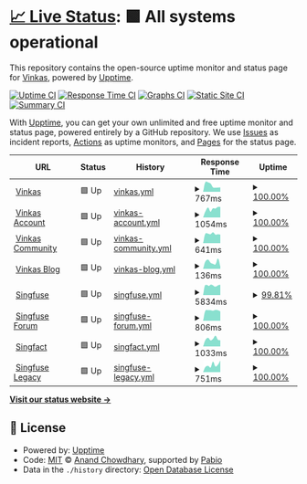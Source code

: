 # [📈 Live Status](https://vinkashq.github.io/upptime): <!--live status--> **🟩 All systems operational**

This repository contains the open-source uptime monitor and status page for [Vinkas](https://vinkas.com), powered by [Upptime](https://github.com/upptime/upptime).

[![Uptime CI](https://github.com/vinkashq/upptime/workflows/Uptime%20CI/badge.svg)](https://github.com/vinkashq/upptime/actions?query=workflow%3A%22Uptime+CI%22)
[![Response Time CI](https://github.com/vinkashq/upptime/workflows/Response%20Time%20CI/badge.svg)](https://github.com/vinkashq/upptime/actions?query=workflow%3A%22Response+Time+CI%22)
[![Graphs CI](https://github.com/vinkashq/upptime/workflows/Graphs%20CI/badge.svg)](https://github.com/vinkashq/upptime/actions?query=workflow%3A%22Graphs+CI%22)
[![Static Site CI](https://github.com/vinkashq/upptime/workflows/Static%20Site%20CI/badge.svg)](https://github.com/vinkashq/upptime/actions?query=workflow%3A%22Static+Site+CI%22)
[![Summary CI](https://github.com/vinkashq/upptime/workflows/Summary%20CI/badge.svg)](https://github.com/vinkashq/upptime/actions?query=workflow%3A%22Summary+CI%22)

With [Upptime](https://upptime.js.org), you can get your own unlimited and free uptime monitor and status page, powered entirely by a GitHub repository. We use [Issues](https://github.com/vinkashq/upptime/issues) as incident reports, [Actions](https://github.com/vinkashq/upptime/actions) as uptime monitors, and [Pages](https://vinkashq.github.io/upptime) for the status page.

<!--start: status pages-->
<!-- This summary is generated by Upptime (https://github.com/upptime/upptime) -->
<!-- Do not edit this manually, your changes will be overwritten -->
<!-- prettier-ignore -->
| URL | Status | History | Response Time | Uptime |
| --- | ------ | ------- | ------------- | ------ |
| <img alt="" src="https://icons.duckduckgo.com/ip3/vinkas.com.ico" height="13"> [Vinkas](https://vinkas.com/up) | 🟩 Up | [vinkas.yml](https://github.com/vinkashq/upptime/commits/HEAD/history/vinkas.yml) | <details><summary><img alt="Response time graph" src="./graphs/vinkas/response-time-week.png" height="20"> 767ms</summary><br><a href="https://status.vinkas.com/history/vinkas"><img alt="Response time 703" src="https://img.shields.io/endpoint?url=https%3A%2F%2Fraw.githubusercontent.com%2Fvinkashq%2Fupptime%2FHEAD%2Fapi%2Fvinkas%2Fresponse-time.json"></a><br><a href="https://status.vinkas.com/history/vinkas"><img alt="24-hour response time 519" src="https://img.shields.io/endpoint?url=https%3A%2F%2Fraw.githubusercontent.com%2Fvinkashq%2Fupptime%2FHEAD%2Fapi%2Fvinkas%2Fresponse-time-day.json"></a><br><a href="https://status.vinkas.com/history/vinkas"><img alt="7-day response time 767" src="https://img.shields.io/endpoint?url=https%3A%2F%2Fraw.githubusercontent.com%2Fvinkashq%2Fupptime%2FHEAD%2Fapi%2Fvinkas%2Fresponse-time-week.json"></a><br><a href="https://status.vinkas.com/history/vinkas"><img alt="30-day response time 741" src="https://img.shields.io/endpoint?url=https%3A%2F%2Fraw.githubusercontent.com%2Fvinkashq%2Fupptime%2FHEAD%2Fapi%2Fvinkas%2Fresponse-time-month.json"></a><br><a href="https://status.vinkas.com/history/vinkas"><img alt="1-year response time 703" src="https://img.shields.io/endpoint?url=https%3A%2F%2Fraw.githubusercontent.com%2Fvinkashq%2Fupptime%2FHEAD%2Fapi%2Fvinkas%2Fresponse-time-year.json"></a></details> | <details><summary><a href="https://status.vinkas.com/history/vinkas">100.00%</a></summary><a href="https://status.vinkas.com/history/vinkas"><img alt="All-time uptime 98.35%" src="https://img.shields.io/endpoint?url=https%3A%2F%2Fraw.githubusercontent.com%2Fvinkashq%2Fupptime%2FHEAD%2Fapi%2Fvinkas%2Fuptime.json"></a><br><a href="https://status.vinkas.com/history/vinkas"><img alt="24-hour uptime 100.00%" src="https://img.shields.io/endpoint?url=https%3A%2F%2Fraw.githubusercontent.com%2Fvinkashq%2Fupptime%2FHEAD%2Fapi%2Fvinkas%2Fuptime-day.json"></a><br><a href="https://status.vinkas.com/history/vinkas"><img alt="7-day uptime 100.00%" src="https://img.shields.io/endpoint?url=https%3A%2F%2Fraw.githubusercontent.com%2Fvinkashq%2Fupptime%2FHEAD%2Fapi%2Fvinkas%2Fuptime-week.json"></a><br><a href="https://status.vinkas.com/history/vinkas"><img alt="30-day uptime 100.00%" src="https://img.shields.io/endpoint?url=https%3A%2F%2Fraw.githubusercontent.com%2Fvinkashq%2Fupptime%2FHEAD%2Fapi%2Fvinkas%2Fuptime-month.json"></a><br><a href="https://status.vinkas.com/history/vinkas"><img alt="1-year uptime 98.35%" src="https://img.shields.io/endpoint?url=https%3A%2F%2Fraw.githubusercontent.com%2Fvinkashq%2Fupptime%2FHEAD%2Fapi%2Fvinkas%2Fuptime-year.json"></a></details>
| <img alt="" src="https://icons.duckduckgo.com/ip3/account.vinkas.com.ico" height="13"> [Vinkas Account](https://account.vinkas.com/health) | 🟩 Up | [vinkas-account.yml](https://github.com/vinkashq/upptime/commits/HEAD/history/vinkas-account.yml) | <details><summary><img alt="Response time graph" src="./graphs/vinkas-account/response-time-week.png" height="20"> 1054ms</summary><br><a href="https://status.vinkas.com/history/vinkas-account"><img alt="Response time 1007" src="https://img.shields.io/endpoint?url=https%3A%2F%2Fraw.githubusercontent.com%2Fvinkashq%2Fupptime%2FHEAD%2Fapi%2Fvinkas-account%2Fresponse-time.json"></a><br><a href="https://status.vinkas.com/history/vinkas-account"><img alt="24-hour response time 1286" src="https://img.shields.io/endpoint?url=https%3A%2F%2Fraw.githubusercontent.com%2Fvinkashq%2Fupptime%2FHEAD%2Fapi%2Fvinkas-account%2Fresponse-time-day.json"></a><br><a href="https://status.vinkas.com/history/vinkas-account"><img alt="7-day response time 1054" src="https://img.shields.io/endpoint?url=https%3A%2F%2Fraw.githubusercontent.com%2Fvinkashq%2Fupptime%2FHEAD%2Fapi%2Fvinkas-account%2Fresponse-time-week.json"></a><br><a href="https://status.vinkas.com/history/vinkas-account"><img alt="30-day response time 1079" src="https://img.shields.io/endpoint?url=https%3A%2F%2Fraw.githubusercontent.com%2Fvinkashq%2Fupptime%2FHEAD%2Fapi%2Fvinkas-account%2Fresponse-time-month.json"></a><br><a href="https://status.vinkas.com/history/vinkas-account"><img alt="1-year response time 1007" src="https://img.shields.io/endpoint?url=https%3A%2F%2Fraw.githubusercontent.com%2Fvinkashq%2Fupptime%2FHEAD%2Fapi%2Fvinkas-account%2Fresponse-time-year.json"></a></details> | <details><summary><a href="https://status.vinkas.com/history/vinkas-account">100.00%</a></summary><a href="https://status.vinkas.com/history/vinkas-account"><img alt="All-time uptime 100.00%" src="https://img.shields.io/endpoint?url=https%3A%2F%2Fraw.githubusercontent.com%2Fvinkashq%2Fupptime%2FHEAD%2Fapi%2Fvinkas-account%2Fuptime.json"></a><br><a href="https://status.vinkas.com/history/vinkas-account"><img alt="24-hour uptime 100.00%" src="https://img.shields.io/endpoint?url=https%3A%2F%2Fraw.githubusercontent.com%2Fvinkashq%2Fupptime%2FHEAD%2Fapi%2Fvinkas-account%2Fuptime-day.json"></a><br><a href="https://status.vinkas.com/history/vinkas-account"><img alt="7-day uptime 100.00%" src="https://img.shields.io/endpoint?url=https%3A%2F%2Fraw.githubusercontent.com%2Fvinkashq%2Fupptime%2FHEAD%2Fapi%2Fvinkas-account%2Fuptime-week.json"></a><br><a href="https://status.vinkas.com/history/vinkas-account"><img alt="30-day uptime 100.00%" src="https://img.shields.io/endpoint?url=https%3A%2F%2Fraw.githubusercontent.com%2Fvinkashq%2Fupptime%2FHEAD%2Fapi%2Fvinkas-account%2Fuptime-month.json"></a><br><a href="https://status.vinkas.com/history/vinkas-account"><img alt="1-year uptime 100.00%" src="https://img.shields.io/endpoint?url=https%3A%2F%2Fraw.githubusercontent.com%2Fvinkashq%2Fupptime%2FHEAD%2Fapi%2Fvinkas-account%2Fuptime-year.json"></a></details>
| <img alt="" src="https://icons.duckduckgo.com/ip3/community.vinkas.com.ico" height="13"> [Vinkas Community](https://community.vinkas.com/srv/status) | 🟩 Up | [vinkas-community.yml](https://github.com/vinkashq/upptime/commits/HEAD/history/vinkas-community.yml) | <details><summary><img alt="Response time graph" src="./graphs/vinkas-community/response-time-week.png" height="20"> 641ms</summary><br><a href="https://status.vinkas.com/history/vinkas-community"><img alt="Response time 621" src="https://img.shields.io/endpoint?url=https%3A%2F%2Fraw.githubusercontent.com%2Fvinkashq%2Fupptime%2FHEAD%2Fapi%2Fvinkas-community%2Fresponse-time.json"></a><br><a href="https://status.vinkas.com/history/vinkas-community"><img alt="24-hour response time 593" src="https://img.shields.io/endpoint?url=https%3A%2F%2Fraw.githubusercontent.com%2Fvinkashq%2Fupptime%2FHEAD%2Fapi%2Fvinkas-community%2Fresponse-time-day.json"></a><br><a href="https://status.vinkas.com/history/vinkas-community"><img alt="7-day response time 641" src="https://img.shields.io/endpoint?url=https%3A%2F%2Fraw.githubusercontent.com%2Fvinkashq%2Fupptime%2FHEAD%2Fapi%2Fvinkas-community%2Fresponse-time-week.json"></a><br><a href="https://status.vinkas.com/history/vinkas-community"><img alt="30-day response time 621" src="https://img.shields.io/endpoint?url=https%3A%2F%2Fraw.githubusercontent.com%2Fvinkashq%2Fupptime%2FHEAD%2Fapi%2Fvinkas-community%2Fresponse-time-month.json"></a><br><a href="https://status.vinkas.com/history/vinkas-community"><img alt="1-year response time 621" src="https://img.shields.io/endpoint?url=https%3A%2F%2Fraw.githubusercontent.com%2Fvinkashq%2Fupptime%2FHEAD%2Fapi%2Fvinkas-community%2Fresponse-time-year.json"></a></details> | <details><summary><a href="https://status.vinkas.com/history/vinkas-community">100.00%</a></summary><a href="https://status.vinkas.com/history/vinkas-community"><img alt="All-time uptime 95.43%" src="https://img.shields.io/endpoint?url=https%3A%2F%2Fraw.githubusercontent.com%2Fvinkashq%2Fupptime%2FHEAD%2Fapi%2Fvinkas-community%2Fuptime.json"></a><br><a href="https://status.vinkas.com/history/vinkas-community"><img alt="24-hour uptime 100.00%" src="https://img.shields.io/endpoint?url=https%3A%2F%2Fraw.githubusercontent.com%2Fvinkashq%2Fupptime%2FHEAD%2Fapi%2Fvinkas-community%2Fuptime-day.json"></a><br><a href="https://status.vinkas.com/history/vinkas-community"><img alt="7-day uptime 100.00%" src="https://img.shields.io/endpoint?url=https%3A%2F%2Fraw.githubusercontent.com%2Fvinkashq%2Fupptime%2FHEAD%2Fapi%2Fvinkas-community%2Fuptime-week.json"></a><br><a href="https://status.vinkas.com/history/vinkas-community"><img alt="30-day uptime 100.00%" src="https://img.shields.io/endpoint?url=https%3A%2F%2Fraw.githubusercontent.com%2Fvinkashq%2Fupptime%2FHEAD%2Fapi%2Fvinkas-community%2Fuptime-month.json"></a><br><a href="https://status.vinkas.com/history/vinkas-community"><img alt="1-year uptime 95.43%" src="https://img.shields.io/endpoint?url=https%3A%2F%2Fraw.githubusercontent.com%2Fvinkashq%2Fupptime%2FHEAD%2Fapi%2Fvinkas-community%2Fuptime-year.json"></a></details>
| <img alt="" src="https://icons.duckduckgo.com/ip3/blog.vinkas.com.ico" height="13"> [Vinkas Blog](https://blog.vinkas.com) | 🟩 Up | [vinkas-blog.yml](https://github.com/vinkashq/upptime/commits/HEAD/history/vinkas-blog.yml) | <details><summary><img alt="Response time graph" src="./graphs/vinkas-blog/response-time-week.png" height="20"> 136ms</summary><br><a href="https://status.vinkas.com/history/vinkas-blog"><img alt="Response time 124" src="https://img.shields.io/endpoint?url=https%3A%2F%2Fraw.githubusercontent.com%2Fvinkashq%2Fupptime%2FHEAD%2Fapi%2Fvinkas-blog%2Fresponse-time.json"></a><br><a href="https://status.vinkas.com/history/vinkas-blog"><img alt="24-hour response time 40" src="https://img.shields.io/endpoint?url=https%3A%2F%2Fraw.githubusercontent.com%2Fvinkashq%2Fupptime%2FHEAD%2Fapi%2Fvinkas-blog%2Fresponse-time-day.json"></a><br><a href="https://status.vinkas.com/history/vinkas-blog"><img alt="7-day response time 136" src="https://img.shields.io/endpoint?url=https%3A%2F%2Fraw.githubusercontent.com%2Fvinkashq%2Fupptime%2FHEAD%2Fapi%2Fvinkas-blog%2Fresponse-time-week.json"></a><br><a href="https://status.vinkas.com/history/vinkas-blog"><img alt="30-day response time 116" src="https://img.shields.io/endpoint?url=https%3A%2F%2Fraw.githubusercontent.com%2Fvinkashq%2Fupptime%2FHEAD%2Fapi%2Fvinkas-blog%2Fresponse-time-month.json"></a><br><a href="https://status.vinkas.com/history/vinkas-blog"><img alt="1-year response time 124" src="https://img.shields.io/endpoint?url=https%3A%2F%2Fraw.githubusercontent.com%2Fvinkashq%2Fupptime%2FHEAD%2Fapi%2Fvinkas-blog%2Fresponse-time-year.json"></a></details> | <details><summary><a href="https://status.vinkas.com/history/vinkas-blog">100.00%</a></summary><a href="https://status.vinkas.com/history/vinkas-blog"><img alt="All-time uptime 100.00%" src="https://img.shields.io/endpoint?url=https%3A%2F%2Fraw.githubusercontent.com%2Fvinkashq%2Fupptime%2FHEAD%2Fapi%2Fvinkas-blog%2Fuptime.json"></a><br><a href="https://status.vinkas.com/history/vinkas-blog"><img alt="24-hour uptime 100.00%" src="https://img.shields.io/endpoint?url=https%3A%2F%2Fraw.githubusercontent.com%2Fvinkashq%2Fupptime%2FHEAD%2Fapi%2Fvinkas-blog%2Fuptime-day.json"></a><br><a href="https://status.vinkas.com/history/vinkas-blog"><img alt="7-day uptime 100.00%" src="https://img.shields.io/endpoint?url=https%3A%2F%2Fraw.githubusercontent.com%2Fvinkashq%2Fupptime%2FHEAD%2Fapi%2Fvinkas-blog%2Fuptime-week.json"></a><br><a href="https://status.vinkas.com/history/vinkas-blog"><img alt="30-day uptime 100.00%" src="https://img.shields.io/endpoint?url=https%3A%2F%2Fraw.githubusercontent.com%2Fvinkashq%2Fupptime%2FHEAD%2Fapi%2Fvinkas-blog%2Fuptime-month.json"></a><br><a href="https://status.vinkas.com/history/vinkas-blog"><img alt="1-year uptime 100.00%" src="https://img.shields.io/endpoint?url=https%3A%2F%2Fraw.githubusercontent.com%2Fvinkashq%2Fupptime%2FHEAD%2Fapi%2Fvinkas-blog%2Fuptime-year.json"></a></details>
| <img alt="" src="https://icons.duckduckgo.com/ip3/singfuse.com.ico" height="13"> [Singfuse](https://singfuse.com) | 🟩 Up | [singfuse.yml](https://github.com/vinkashq/upptime/commits/HEAD/history/singfuse.yml) | <details><summary><img alt="Response time graph" src="./graphs/singfuse/response-time-week.png" height="20"> 5834ms</summary><br><a href="https://status.vinkas.com/history/singfuse"><img alt="Response time 2538" src="https://img.shields.io/endpoint?url=https%3A%2F%2Fraw.githubusercontent.com%2Fvinkashq%2Fupptime%2FHEAD%2Fapi%2Fsingfuse%2Fresponse-time.json"></a><br><a href="https://status.vinkas.com/history/singfuse"><img alt="24-hour response time 5862" src="https://img.shields.io/endpoint?url=https%3A%2F%2Fraw.githubusercontent.com%2Fvinkashq%2Fupptime%2FHEAD%2Fapi%2Fsingfuse%2Fresponse-time-day.json"></a><br><a href="https://status.vinkas.com/history/singfuse"><img alt="7-day response time 5834" src="https://img.shields.io/endpoint?url=https%3A%2F%2Fraw.githubusercontent.com%2Fvinkashq%2Fupptime%2FHEAD%2Fapi%2Fsingfuse%2Fresponse-time-week.json"></a><br><a href="https://status.vinkas.com/history/singfuse"><img alt="30-day response time 5032" src="https://img.shields.io/endpoint?url=https%3A%2F%2Fraw.githubusercontent.com%2Fvinkashq%2Fupptime%2FHEAD%2Fapi%2Fsingfuse%2Fresponse-time-month.json"></a><br><a href="https://status.vinkas.com/history/singfuse"><img alt="1-year response time 2538" src="https://img.shields.io/endpoint?url=https%3A%2F%2Fraw.githubusercontent.com%2Fvinkashq%2Fupptime%2FHEAD%2Fapi%2Fsingfuse%2Fresponse-time-year.json"></a></details> | <details><summary><a href="https://status.vinkas.com/history/singfuse">99.81%</a></summary><a href="https://status.vinkas.com/history/singfuse"><img alt="All-time uptime 99.12%" src="https://img.shields.io/endpoint?url=https%3A%2F%2Fraw.githubusercontent.com%2Fvinkashq%2Fupptime%2FHEAD%2Fapi%2Fsingfuse%2Fuptime.json"></a><br><a href="https://status.vinkas.com/history/singfuse"><img alt="24-hour uptime 98.69%" src="https://img.shields.io/endpoint?url=https%3A%2F%2Fraw.githubusercontent.com%2Fvinkashq%2Fupptime%2FHEAD%2Fapi%2Fsingfuse%2Fuptime-day.json"></a><br><a href="https://status.vinkas.com/history/singfuse"><img alt="7-day uptime 99.81%" src="https://img.shields.io/endpoint?url=https%3A%2F%2Fraw.githubusercontent.com%2Fvinkashq%2Fupptime%2FHEAD%2Fapi%2Fsingfuse%2Fuptime-week.json"></a><br><a href="https://status.vinkas.com/history/singfuse"><img alt="30-day uptime 99.04%" src="https://img.shields.io/endpoint?url=https%3A%2F%2Fraw.githubusercontent.com%2Fvinkashq%2Fupptime%2FHEAD%2Fapi%2Fsingfuse%2Fuptime-month.json"></a><br><a href="https://status.vinkas.com/history/singfuse"><img alt="1-year uptime 99.12%" src="https://img.shields.io/endpoint?url=https%3A%2F%2Fraw.githubusercontent.com%2Fvinkashq%2Fupptime%2FHEAD%2Fapi%2Fsingfuse%2Fuptime-year.json"></a></details>
| <img alt="" src="https://icons.duckduckgo.com/ip3/forum.singfuse.com.ico" height="13"> [Singfuse Forum](https://forum.singfuse.com/srv/status) | 🟩 Up | [singfuse-forum.yml](https://github.com/vinkashq/upptime/commits/HEAD/history/singfuse-forum.yml) | <details><summary><img alt="Response time graph" src="./graphs/singfuse-forum/response-time-week.png" height="20"> 806ms</summary><br><a href="https://status.vinkas.com/history/singfuse-forum"><img alt="Response time 755" src="https://img.shields.io/endpoint?url=https%3A%2F%2Fraw.githubusercontent.com%2Fvinkashq%2Fupptime%2FHEAD%2Fapi%2Fsingfuse-forum%2Fresponse-time.json"></a><br><a href="https://status.vinkas.com/history/singfuse-forum"><img alt="24-hour response time 728" src="https://img.shields.io/endpoint?url=https%3A%2F%2Fraw.githubusercontent.com%2Fvinkashq%2Fupptime%2FHEAD%2Fapi%2Fsingfuse-forum%2Fresponse-time-day.json"></a><br><a href="https://status.vinkas.com/history/singfuse-forum"><img alt="7-day response time 806" src="https://img.shields.io/endpoint?url=https%3A%2F%2Fraw.githubusercontent.com%2Fvinkashq%2Fupptime%2FHEAD%2Fapi%2Fsingfuse-forum%2Fresponse-time-week.json"></a><br><a href="https://status.vinkas.com/history/singfuse-forum"><img alt="30-day response time 793" src="https://img.shields.io/endpoint?url=https%3A%2F%2Fraw.githubusercontent.com%2Fvinkashq%2Fupptime%2FHEAD%2Fapi%2Fsingfuse-forum%2Fresponse-time-month.json"></a><br><a href="https://status.vinkas.com/history/singfuse-forum"><img alt="1-year response time 755" src="https://img.shields.io/endpoint?url=https%3A%2F%2Fraw.githubusercontent.com%2Fvinkashq%2Fupptime%2FHEAD%2Fapi%2Fsingfuse-forum%2Fresponse-time-year.json"></a></details> | <details><summary><a href="https://status.vinkas.com/history/singfuse-forum">100.00%</a></summary><a href="https://status.vinkas.com/history/singfuse-forum"><img alt="All-time uptime 98.98%" src="https://img.shields.io/endpoint?url=https%3A%2F%2Fraw.githubusercontent.com%2Fvinkashq%2Fupptime%2FHEAD%2Fapi%2Fsingfuse-forum%2Fuptime.json"></a><br><a href="https://status.vinkas.com/history/singfuse-forum"><img alt="24-hour uptime 100.00%" src="https://img.shields.io/endpoint?url=https%3A%2F%2Fraw.githubusercontent.com%2Fvinkashq%2Fupptime%2FHEAD%2Fapi%2Fsingfuse-forum%2Fuptime-day.json"></a><br><a href="https://status.vinkas.com/history/singfuse-forum"><img alt="7-day uptime 100.00%" src="https://img.shields.io/endpoint?url=https%3A%2F%2Fraw.githubusercontent.com%2Fvinkashq%2Fupptime%2FHEAD%2Fapi%2Fsingfuse-forum%2Fuptime-week.json"></a><br><a href="https://status.vinkas.com/history/singfuse-forum"><img alt="30-day uptime 100.00%" src="https://img.shields.io/endpoint?url=https%3A%2F%2Fraw.githubusercontent.com%2Fvinkashq%2Fupptime%2FHEAD%2Fapi%2Fsingfuse-forum%2Fuptime-month.json"></a><br><a href="https://status.vinkas.com/history/singfuse-forum"><img alt="1-year uptime 98.98%" src="https://img.shields.io/endpoint?url=https%3A%2F%2Fraw.githubusercontent.com%2Fvinkashq%2Fupptime%2FHEAD%2Fapi%2Fsingfuse-forum%2Fuptime-year.json"></a></details>
| <img alt="" src="https://icons.duckduckgo.com/ip3/singfact.com.ico" height="13"> [Singfact](https://singfact.com) | 🟩 Up | [singfact.yml](https://github.com/vinkashq/upptime/commits/HEAD/history/singfact.yml) | <details><summary><img alt="Response time graph" src="./graphs/singfact/response-time-week.png" height="20"> 1033ms</summary><br><a href="https://status.vinkas.com/history/singfact"><img alt="Response time 1327" src="https://img.shields.io/endpoint?url=https%3A%2F%2Fraw.githubusercontent.com%2Fvinkashq%2Fupptime%2FHEAD%2Fapi%2Fsingfact%2Fresponse-time.json"></a><br><a href="https://status.vinkas.com/history/singfact"><img alt="24-hour response time 855" src="https://img.shields.io/endpoint?url=https%3A%2F%2Fraw.githubusercontent.com%2Fvinkashq%2Fupptime%2FHEAD%2Fapi%2Fsingfact%2Fresponse-time-day.json"></a><br><a href="https://status.vinkas.com/history/singfact"><img alt="7-day response time 1033" src="https://img.shields.io/endpoint?url=https%3A%2F%2Fraw.githubusercontent.com%2Fvinkashq%2Fupptime%2FHEAD%2Fapi%2Fsingfact%2Fresponse-time-week.json"></a><br><a href="https://status.vinkas.com/history/singfact"><img alt="30-day response time 1804" src="https://img.shields.io/endpoint?url=https%3A%2F%2Fraw.githubusercontent.com%2Fvinkashq%2Fupptime%2FHEAD%2Fapi%2Fsingfact%2Fresponse-time-month.json"></a><br><a href="https://status.vinkas.com/history/singfact"><img alt="1-year response time 1327" src="https://img.shields.io/endpoint?url=https%3A%2F%2Fraw.githubusercontent.com%2Fvinkashq%2Fupptime%2FHEAD%2Fapi%2Fsingfact%2Fresponse-time-year.json"></a></details> | <details><summary><a href="https://status.vinkas.com/history/singfact">100.00%</a></summary><a href="https://status.vinkas.com/history/singfact"><img alt="All-time uptime 98.16%" src="https://img.shields.io/endpoint?url=https%3A%2F%2Fraw.githubusercontent.com%2Fvinkashq%2Fupptime%2FHEAD%2Fapi%2Fsingfact%2Fuptime.json"></a><br><a href="https://status.vinkas.com/history/singfact"><img alt="24-hour uptime 100.00%" src="https://img.shields.io/endpoint?url=https%3A%2F%2Fraw.githubusercontent.com%2Fvinkashq%2Fupptime%2FHEAD%2Fapi%2Fsingfact%2Fuptime-day.json"></a><br><a href="https://status.vinkas.com/history/singfact"><img alt="7-day uptime 100.00%" src="https://img.shields.io/endpoint?url=https%3A%2F%2Fraw.githubusercontent.com%2Fvinkashq%2Fupptime%2FHEAD%2Fapi%2Fsingfact%2Fuptime-week.json"></a><br><a href="https://status.vinkas.com/history/singfact"><img alt="30-day uptime 99.39%" src="https://img.shields.io/endpoint?url=https%3A%2F%2Fraw.githubusercontent.com%2Fvinkashq%2Fupptime%2FHEAD%2Fapi%2Fsingfact%2Fuptime-month.json"></a><br><a href="https://status.vinkas.com/history/singfact"><img alt="1-year uptime 98.16%" src="https://img.shields.io/endpoint?url=https%3A%2F%2Fraw.githubusercontent.com%2Fvinkashq%2Fupptime%2FHEAD%2Fapi%2Fsingfact%2Fuptime-year.json"></a></details>
| <img alt="" src="https://icons.duckduckgo.com/ip3/legacy.singfuse.com.ico" height="13"> [Singfuse Legacy](https://legacy.singfuse.com/up) | 🟩 Up | [singfuse-legacy.yml](https://github.com/vinkashq/upptime/commits/HEAD/history/singfuse-legacy.yml) | <details><summary><img alt="Response time graph" src="./graphs/singfuse-legacy/response-time-week.png" height="20"> 751ms</summary><br><a href="https://status.vinkas.com/history/singfuse-legacy"><img alt="Response time 742" src="https://img.shields.io/endpoint?url=https%3A%2F%2Fraw.githubusercontent.com%2Fvinkashq%2Fupptime%2FHEAD%2Fapi%2Fsingfuse-legacy%2Fresponse-time.json"></a><br><a href="https://status.vinkas.com/history/singfuse-legacy"><img alt="24-hour response time 1200" src="https://img.shields.io/endpoint?url=https%3A%2F%2Fraw.githubusercontent.com%2Fvinkashq%2Fupptime%2FHEAD%2Fapi%2Fsingfuse-legacy%2Fresponse-time-day.json"></a><br><a href="https://status.vinkas.com/history/singfuse-legacy"><img alt="7-day response time 751" src="https://img.shields.io/endpoint?url=https%3A%2F%2Fraw.githubusercontent.com%2Fvinkashq%2Fupptime%2FHEAD%2Fapi%2Fsingfuse-legacy%2Fresponse-time-week.json"></a><br><a href="https://status.vinkas.com/history/singfuse-legacy"><img alt="30-day response time 767" src="https://img.shields.io/endpoint?url=https%3A%2F%2Fraw.githubusercontent.com%2Fvinkashq%2Fupptime%2FHEAD%2Fapi%2Fsingfuse-legacy%2Fresponse-time-month.json"></a><br><a href="https://status.vinkas.com/history/singfuse-legacy"><img alt="1-year response time 742" src="https://img.shields.io/endpoint?url=https%3A%2F%2Fraw.githubusercontent.com%2Fvinkashq%2Fupptime%2FHEAD%2Fapi%2Fsingfuse-legacy%2Fresponse-time-year.json"></a></details> | <details><summary><a href="https://status.vinkas.com/history/singfuse-legacy">100.00%</a></summary><a href="https://status.vinkas.com/history/singfuse-legacy"><img alt="All-time uptime 97.45%" src="https://img.shields.io/endpoint?url=https%3A%2F%2Fraw.githubusercontent.com%2Fvinkashq%2Fupptime%2FHEAD%2Fapi%2Fsingfuse-legacy%2Fuptime.json"></a><br><a href="https://status.vinkas.com/history/singfuse-legacy"><img alt="24-hour uptime 100.00%" src="https://img.shields.io/endpoint?url=https%3A%2F%2Fraw.githubusercontent.com%2Fvinkashq%2Fupptime%2FHEAD%2Fapi%2Fsingfuse-legacy%2Fuptime-day.json"></a><br><a href="https://status.vinkas.com/history/singfuse-legacy"><img alt="7-day uptime 100.00%" src="https://img.shields.io/endpoint?url=https%3A%2F%2Fraw.githubusercontent.com%2Fvinkashq%2Fupptime%2FHEAD%2Fapi%2Fsingfuse-legacy%2Fuptime-week.json"></a><br><a href="https://status.vinkas.com/history/singfuse-legacy"><img alt="30-day uptime 100.00%" src="https://img.shields.io/endpoint?url=https%3A%2F%2Fraw.githubusercontent.com%2Fvinkashq%2Fupptime%2FHEAD%2Fapi%2Fsingfuse-legacy%2Fuptime-month.json"></a><br><a href="https://status.vinkas.com/history/singfuse-legacy"><img alt="1-year uptime 97.45%" src="https://img.shields.io/endpoint?url=https%3A%2F%2Fraw.githubusercontent.com%2Fvinkashq%2Fupptime%2FHEAD%2Fapi%2Fsingfuse-legacy%2Fuptime-year.json"></a></details>

<!--end: status pages-->

[**Visit our status website →**](https://vinkashq.github.io/upptime)

## 📄 License

- Powered by: [Upptime](https://github.com/upptime/upptime)
- Code: [MIT](./LICENSE) © [Anand Chowdhary](https://anandchowdhary.com), supported by [Pabio](https://pabio.com)
- Data in the `./history` directory: [Open Database License](https://opendatacommons.org/licenses/odbl/1-0/)
